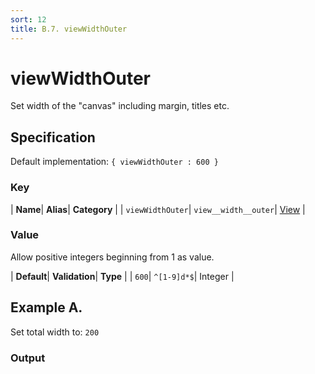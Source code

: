 ```yaml
---
sort: 12
title: B.7. viewWidthOuter
---
```

# viewWidthOuter

Set width of the "canvas" including margin, titles etc.


## Specification

Default implementation: ```{ viewWidthOuter : 600 }```

### Key

| **Name**| **Alias**| **Category** |
| ```viewWidthOuter```| ```view__width__outer```| [View](../options/#view) |

### Value

Allow positive integers beginning from 1 as value.

| **Default**| **Validation**| **Type** |
| ```600```| ```^[1-9]d*$```| Integer |



## Example A.

Set total width to: ```200```

### Output

  <div id="a">
      <script> 
          d3.statosio( 
    file, 
    "name", 
    [ "mobile" ], 
    { "viewWidthOuter" : 200, "view__dom_id" : "a" }
)

      </script>
  </div>

Open output in a [blank window](../sources/viewWidthOuter--example-a.html){:target="_self"}. 
Download examples [as zip](../sources/viewWidthOuter.zip){:target="_blank"}. 

### Parameters

This dataset shows the mobile google pagerank performance score for a certain website.

| | **Value** | **Type** |
|------:|:------|:------|
| **Source** | ["../data/performance.json"](../data/performance.json) | String |
| **X** | ```"name"``` | String |
| **Y** | ```[ "mobile" ]``` | Array |
| **Options** | ```{ "viewWidthOuter" : 200 }``` | Object |


### Source Code

* Invoke Function

```javascript
d3.statosio( 
    file, 
    "name", 
    [ "mobile" ], 
    { "viewWidthOuter" : 200 }
)
```

* HTML Implementation

```html
<!DOCTYPE html>
<head>
    <title>d3.statosio - viewWidthOuter</title>
    <meta content="text/html;charset=utf-8" http-equiv="Content-Type">
    <meta content="utf-8" http-equiv="encoding">
    <script src="https://cdnjs.cloudflare.com/ajax/libs/d3/6.2.0/d3.js"></script>
    <script src="https://cdnjs.cloudflare.com/ajax/libs/statosio/0.9/statosio.js"></script>
</head>
<body>
    <script>
        d3.json( "../data/performance.json" )
            .then( ( file ) => {
                d3.statosio( 
                    file, 
                    "name", 
                    [ "mobile" ], 
                    { "viewWidthOuter" : 200 }
                )
            } )
    </script>
</body>
```
## Example B.

Set total width to: ```800```

### Output

  <div id="b">
      <script> 
          d3.statosio( 
    file, 
    "name", 
    [ "mobile" ], 
    { "viewWidthOuter" : 800, "view__dom_id" : "b" }
)

      </script>
  </div>

Open output in a [blank window](../sources/viewWidthOuter--example-b.html){:target="_self"}. 
Download examples [as zip](../sources/viewWidthOuter.zip){:target="_blank"}. 

### Parameters

This dataset shows the mobile google pagerank performance score for a certain website.

| | **Value** | **Type** |
|------:|:------|:------|
| **Source** | ["../data/performance.json"](../data/performance.json) | String |
| **X** | ```"name"``` | String |
| **Y** | ```[ "mobile" ]``` | Array |
| **Options** | ```{ "viewWidthOuter" : 800 }``` | Object |


### Source Code

* Invoke Function

```javascript
d3.statosio( 
    file, 
    "name", 
    [ "mobile" ], 
    { "viewWidthOuter" : 800 }
)
```

* HTML Implementation

```html
<!DOCTYPE html>
<head>
    <title>d3.statosio - viewWidthOuter</title>
    <meta content="text/html;charset=utf-8" http-equiv="Content-Type">
    <meta content="utf-8" http-equiv="encoding">
    <script src="https://cdnjs.cloudflare.com/ajax/libs/d3/6.2.0/d3.js"></script>
    <script src="https://cdnjs.cloudflare.com/ajax/libs/statosio/0.9/statosio.js"></script>
</head>
<body>
    <script>
        d3.json( "../data/performance.json" )
            .then( ( file ) => {
                d3.statosio( 
                    file, 
                    "name", 
                    [ "mobile" ], 
                    { "viewWidthOuter" : 800 }
                )
            } )
    </script>
</body>
```
